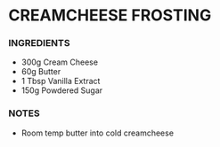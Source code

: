 # CREAMCHEESE FROSTING

### INGREDIENTS

- 300g Cream Cheese
- 60g Butter
- 1 Tbsp Vanilla Extract
- 150g Powdered Sugar

### NOTES
- Room temp butter into cold creamcheese
